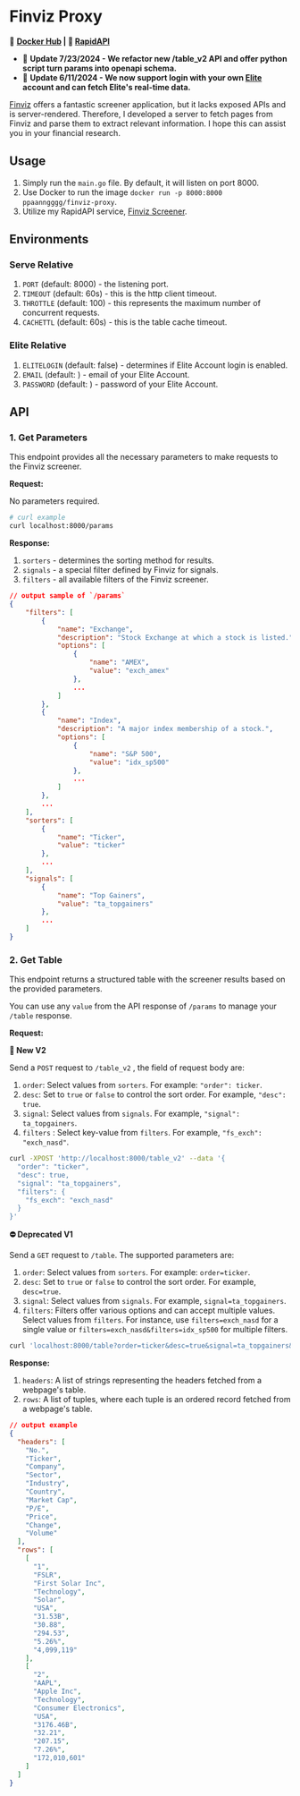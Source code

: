 # **Finviz Proxy**

🐳 **[Docker Hub](https://hub.docker.com/r/ppaanngggg/finviz-proxy) | 🐙 [RapidAPI](https://rapidapi.com/ppaanngggg/api/finviz-screener)**

- 👏 **Update 7/23/2024 - We refactor new /table_v2 API and offer python script turn params into openapi schema.**
- 👏 **Update 6/11/2024 - We now support login with your own [Elite](https://finviz.com/elite.ashx?a=611157936) account and can fetch Elite's real-time data.**

[Finviz](https://finviz.com/?a=611157936) offers a fantastic screener application, but it lacks exposed APIs and is server-rendered. Therefore, I developed a server to fetch pages from Finviz and parse them to extract relevant information. I hope this can assist you in your financial research.

## **Usage**

1. Simply run the `main.go` file. By default, it will listen on port 8000.
2. Use Docker to run the image `docker run -p 8000:8000 ppaanngggg/finviz-proxy`.
3. Utilize my RapidAPI service, [Finviz Screener](https://rapidapi.com/ppaanngggg/api/finviz-screener).

## **Environments**

### Serve Relative

1. `PORT` (default: 8000) - the listening port.
2. `TIMEOUT` (default: 60s) - this is the http client timeout.
3. `THROTTLE` (default: 100) - this represents the maximum number of concurrent requests.
4. `CACHETTL` (default: 60s) - this is the table cache timeout.

### Elite Relative

1. `ELITELOGIN` (default: false) - determines if Elite Account login is enabled.
2. `EMAIL` (default: ) - email of your Elite Account.
3. `PASSWORD` (default: ) - password of your Elite Account.

## **API**

### **1. Get Parameters**

This endpoint provides all the necessary parameters to make requests to the Finviz screener.

**Request:**

No parameters required.

```bash
# curl example
curl localhost:8000/params
```

**Response:**

1. `sorters` - determines the sorting method for results.
2. `signals` - a special filter defined by Finviz for signals.
3. `filters` - all available filters of the Finviz screener.

```json
// output sample of `/params`
{
	"filters": [
		{
			"name": "Exchange",
			"description": "Stock Exchange at which a stock is listed.",
			"options": [
				{
					"name": "AMEX",
					"value": "exch_amex"
				},
				...
			]
		},
		{
			"name": "Index",
			"description": "A major index membership of a stock.",
			"options": [
				{
					"name": "S&P 500",
					"value": "idx_sp500"
				},
				...
			]
		},
		...
	],
	"sorters": [
		{
			"name": "Ticker",
			"value": "ticker"
		},
		...
	],
	"signals": [
		{
			"name": "Top Gainers",
			"value": "ta_topgainers"
		},
		...
	]
}
```

### **2. Get Table**

This endpoint returns a structured table with the screener results based on the provided parameters.

You can use any `value` from the API response of `/params` to manage your `/table` response.

**Request:**

**🥳 New V2**

Send a `POST` request to `/table_v2` , the field of request body are:

1. `order`: Select values from `sorters`. For example: `"order": ticker`.
2. `desc`: Set to `true` or `false` to control the sort order. For example, `"desc": true`.
3. `signal`: Select values from `signals`. For example, `"signal": ta_topgainers`.
4. `filters` : Select key-value from `filters`. For example, `"fs_exch": "exch_nasd"`.

```bash
curl -XPOST 'http://localhost:8000/table_v2' --data '{
  "order": "ticker",
  "desc": true,
  "signal": "ta_topgainers",
  "filters": {
    "fs_exch": "exch_nasd"
  }
}'
```

**⛔ Deprecated V1**

Send a `GET` request to `/table`. The supported parameters are:

1. `order`: Select values from `sorters`. For example: `order=ticker`.
2. `desc`: Set to `true` or `false` to control the sort order. For example, `desc=true`.
3. `signal`: Select values from `signals`. For example, `signal=ta_topgainers`.
4. `filters`: Filters offer various options and can accept multiple values. Select values from `filters`. For instance, use `filters=exch_nasd` for a single value or `filters=exch_nasd&filters=idx_sp500` for multiple filters.

```bash
curl 'localhost:8000/table?order=ticker&desc=true&signal=ta_topgainers&filters=exch_nasd&filters=idx_sp500'
```

**Response:**

1. `headers`: A list of strings representing the headers fetched from a webpage's table.
2. `rows`: A list of tuples, where each tuple is an ordered record fetched from a webpage's table.

```json
// output example
{
  "headers": [
    "No.",
    "Ticker",
    "Company",
    "Sector",
    "Industry",
    "Country",
    "Market Cap",
    "P/E",
    "Price",
    "Change",
    "Volume"
  ],
  "rows": [
    [
      "1",
      "FSLR",
      "First Solar Inc",
      "Technology",
      "Solar",
      "USA",
      "31.53B",
      "30.88",
      "294.53",
      "5.26%",
      "4,099,119"
    ],
    [
      "2",
      "AAPL",
      "Apple Inc",
      "Technology",
      "Consumer Electronics",
      "USA",
      "3176.46B",
      "32.21",
      "207.15",
      "7.26%",
      "172,010,601"
    ]
  ]
}
```